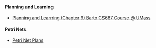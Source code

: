 #### Planning and Learning

- [Planning and Learning (Chapter 9) Barto CS687 Course @ UMass](http://www-anw.cs.umass.edu/~barto/courses/cs687/Chapter%209.pdf)

#### Petri Nets

- [Petri Net Plans](https://sites.google.com/a/dis.uniroma1.it/petri-net-plans/)

